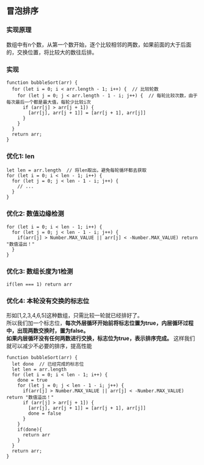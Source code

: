 ## 冒泡排序
### 实现原理
数组中有n个数，从第一个数开始，逐个比较相邻的两数，如果前面的大于后面的，交换位置，将比较大的数往后排。<br>

### 实现
```
function bubbleSort(arr) {
  for (let i = 0; i < arr.length - 1; i++) {  // 比较轮数
    for (let j = 0; j < arr.length - 1 - i; j++) {  // 每轮比较次数，由于每次最后一个都是最大值，每轮少比较i次 
      if (arr[j] > arr[j + 1]) {
        [arr[j], arr[j + 1]] = [arr[j + 1], arr[j]]
      }
    }
  }
  return arr;
}
```
### 优化1: len
```
let len = arr.length  // 将len取出，避免每轮循环都去获取
for (let i = 0; i < len - 1; i++) {
  for (let j = 0; j < len - 1 - i; j++) {
    // ...
  }
}
```
### 优化2: 数值边缘检测
```
for (let i = 0; i < len - 1; i++) {
  for (let j = 0; j < len - 1 - i; j++) {
    if(arr[j] > Number.MAX_VALUE || arr[j] < -Number.MAX_VALUE) return "数值溢出！"
  }
}
```

### 优化3: 数组长度为1检测
```
if(len === 1) return arr
```


### 优化4: 本轮没有交换的标志位
形如[1,2,3,4,6,5]这种数组，只需比较一轮就已经排好了。<br>
所以我们加一个标志位，**每次外层循环开始前将标志位置为true，内层循环过程中，出现两数交换时，置为false。**<br>
**如果内层循环没有任何两数进行交换，标志位为true，表示排序完成。**
这样我们就可以减少不必要的排序，提高性能
```
function bubbleSort(arr) {
  let done  // 已经完成的标志位
  let len = arr.length
  for (let i = 0; i < len - 1; i++) {
    done = true
    for (let j = 0; j < len - 1 - i; j++) {
      if(arr[j] > Number.MAX_VALUE || arr[j] < -Number.MAX_VALUE) return "数值溢出！"
      if (arr[j] > arr[j + 1]) {
        [arr[j], arr[j + 1]] = [arr[j + 1], arr[j]]
        done = false
      }
    }
    if(done){
      return arr
    }
  }
  return arr;
}
```
